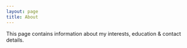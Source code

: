 ```yaml
---
layout: page
title: About
---
```


<p class="message">
  This page contains information about my interests, education &amp; contact details.
</p>